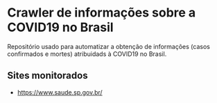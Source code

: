 # Crawler de informações sobre a COVID19 no Brasil

Repositório usado para automatizar a obtenção de informações (casos confirmados e mortes) atribuidads à COVID19 no Brasil.

## Sites monitorados
 - https://www.saude.sp.gov.br/

